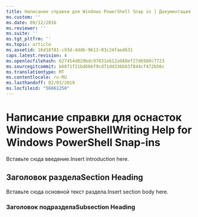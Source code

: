 ```yaml
---
title: Написание справки для Windows PowerShell Snap in | Документация Майкрософт
ms.custom: ''
ms.date: 09/12/2016
ms.reviewer: ''
ms.suite: ''
ms.tgt_pltfrm: ''
ms.topic: article
ms.assetid: 16d18f81-c93d-4ddb-9613-03c24faed631
caps.latest.revision: 4
ms.openlocfilehash: 627454d029bdc97031e612a988ef27d6980c7723
ms.sourcegitcommit: b6871f21bd666f9cd71dd336bb3f844cf472b56c
ms.translationtype: MT
ms.contentlocale: ru-RU
ms.lasthandoff: 02/03/2019
ms.locfileid: "56861250"
---
```

# <a name="writing-help-for-windows-powershell-snap-ins"></a><span data-ttu-id="3252c-102">Написание справки для оснасток Windows PowerShell</span><span class="sxs-lookup"><span data-stu-id="3252c-102">Writing Help for Windows PowerShell Snap-ins</span></span>

<span data-ttu-id="3252c-103">Вставьте сюда введение.</span><span class="sxs-lookup"><span data-stu-id="3252c-103">Insert introduction here.</span></span>

## <a name="section-heading"></a><span data-ttu-id="3252c-104">Заголовок раздела</span><span class="sxs-lookup"><span data-stu-id="3252c-104">Section Heading</span></span>

 <span data-ttu-id="3252c-105">Вставьте сюда основной текст раздела.</span><span class="sxs-lookup"><span data-stu-id="3252c-105">Insert section body here.</span></span>

### <a name="subsection-heading"></a><span data-ttu-id="3252c-106">Заголовок подраздела</span><span class="sxs-lookup"><span data-stu-id="3252c-106">Subsection Heading</span></span>
